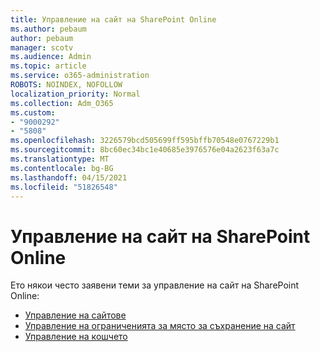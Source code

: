 ```yaml
---
title: Управление на сайт на SharePoint Online
ms.author: pebaum
author: pebaum
manager: scotv
ms.audience: Admin
ms.topic: article
ms.service: o365-administration
ROBOTS: NOINDEX, NOFOLLOW
localization_priority: Normal
ms.collection: Adm_O365
ms.custom:
- "9000292"
- "5808"
ms.openlocfilehash: 3226579bcd505699ff595bffb70548e0767229b1
ms.sourcegitcommit: 8bc60ec34bc1e40685e3976576e04a2623f63a7c
ms.translationtype: MT
ms.contentlocale: bg-BG
ms.lasthandoff: 04/15/2021
ms.locfileid: "51826548"
---
```

# <a name="sharepoint-online-site-management"></a>Управление на сайт на SharePoint Online

Ето някои често заявени теми за управление на сайт на SharePoint Online:

- [Управление на сайтове](https://docs.microsoft.com/sharepoint/manage-sites-in-new-admin-center)
- [Управление на ограниченията за място за съхранение на сайт](https://docs.microsoft.com/sharepoint/manage-site-collection-storage-limits)
- [Управление на кошчето](https://support.microsoft.com/office/8a6c2198-910e-42dc-9a9c-bc5bc4f327da)